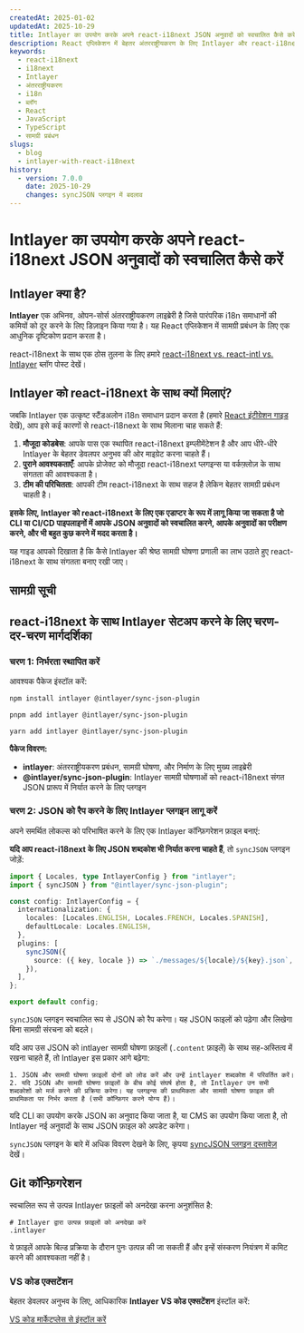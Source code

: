 ```yaml
---
createdAt: 2025-01-02
updatedAt: 2025-10-29
title: Intlayer का उपयोग करके अपने react-i18next JSON अनुवादों को स्वचालित कैसे करें
description: React एप्लिकेशन में बेहतर अंतरराष्ट्रीयकरण के लिए Intlayer और react-i18next के साथ अपने JSON अनुवादों को स्वचालित करें।
keywords:
  - react-i18next
  - i18next
  - Intlayer
  - अंतरराष्ट्रीयकरण
  - i18n
  - ब्लॉग
  - React
  - JavaScript
  - TypeScript
  - सामग्री प्रबंधन
slugs:
  - blog
  - intlayer-with-react-i18next
history:
  - version: 7.0.0
    date: 2025-10-29
    changes: syncJSON प्लगइन में बदलाव
---
```


# Intlayer का उपयोग करके अपने react-i18next JSON अनुवादों को स्वचालित कैसे करें

## Intlayer क्या है?

**Intlayer** एक अभिनव, ओपन-सोर्स अंतरराष्ट्रीयकरण लाइब्रेरी है जिसे पारंपरिक i18n समाधानों की कमियों को दूर करने के लिए डिज़ाइन किया गया है। यह React एप्लिकेशन में सामग्री प्रबंधन के लिए एक आधुनिक दृष्टिकोण प्रदान करता है।

react-i18next के साथ एक ठोस तुलना के लिए हमारे [react-i18next vs. react-intl vs. Intlayer](https://github.com/aymericzip/intlayer/blob/main/docs/blog/hi/react-i18next_vs_react-intl_vs_intlayer.md) ब्लॉग पोस्ट देखें।

## Intlayer को react-i18next के साथ क्यों मिलाएं?

जबकि Intlayer एक उत्कृष्ट स्टैंडअलोन i18n समाधान प्रदान करता है (हमारे [React इंटीग्रेशन गाइड](https://github.com/aymericzip/intlayer/blob/main/docs/docs/hi/intlayer_with_vite+react.md) देखें), आप इसे कई कारणों से react-i18next के साथ मिलाना चाह सकते हैं:

1. **मौजूदा कोडबेस**: आपके पास एक स्थापित react-i18next इम्प्लीमेंटेशन है और आप धीरे-धीरे Intlayer के बेहतर डेवलपर अनुभव की ओर माइग्रेट करना चाहते हैं।
2. **पुराने आवश्यकताएँ**: आपके प्रोजेक्ट को मौजूदा react-i18next प्लगइन्स या वर्कफ़्लोज़ के साथ संगतता की आवश्यकता है।
3. **टीम की परिचितता**: आपकी टीम react-i18next के साथ सहज है लेकिन बेहतर सामग्री प्रबंधन चाहती है।

**इसके लिए, Intlayer को react-i18next के लिए एक एडाप्टर के रूप में लागू किया जा सकता है जो CLI या CI/CD पाइपलाइनों में आपके JSON अनुवादों को स्वचालित करने, आपके अनुवादों का परीक्षण करने, और भी बहुत कुछ करने में मदद करता है।**

यह गाइड आपको दिखाता है कि कैसे Intlayer की श्रेष्ठ सामग्री घोषणा प्रणाली का लाभ उठाते हुए react-i18next के साथ संगतता बनाए रखी जाए।

## सामग्री सूची

<TOC/>

## react-i18next के साथ Intlayer सेटअप करने के लिए चरण-दर-चरण मार्गदर्शिका

### चरण 1: निर्भरता स्थापित करें

आवश्यक पैकेज इंस्टॉल करें:

```bash packageManager="npm"
npm install intlayer @intlayer/sync-json-plugin
```

```bash packageManager="pnpm"
pnpm add intlayer @intlayer/sync-json-plugin
```

```bash packageManager="yarn"
yarn add intlayer @intlayer/sync-json-plugin
```

**पैकेज विवरण:**

- **intlayer**: अंतरराष्ट्रीयकरण प्रबंधन, सामग्री घोषणा, और निर्माण के लिए मुख्य लाइब्रेरी
- **@intlayer/sync-json-plugin**: Intlayer सामग्री घोषणाओं को react-i18next संगत JSON प्रारूप में निर्यात करने के लिए प्लगइन

### चरण 2: JSON को रैप करने के लिए Intlayer प्लगइन लागू करें

अपने समर्थित लोकल्स को परिभाषित करने के लिए एक Intlayer कॉन्फ़िगरेशन फ़ाइल बनाएं:

**यदि आप react-i18next के लिए JSON शब्दकोश भी निर्यात करना चाहते हैं**, तो `syncJSON` प्लगइन जोड़ें:

```typescript fileName="intlayer.config.ts"
import { Locales, type IntlayerConfig } from "intlayer";
import { syncJSON } from "@intlayer/sync-json-plugin";

const config: IntlayerConfig = {
  internationalization: {
    locales: [Locales.ENGLISH, Locales.FRENCH, Locales.SPANISH],
    defaultLocale: Locales.ENGLISH,
  },
  plugins: [
    syncJSON({
      source: ({ key, locale }) => `./messages/${locale}/${key}.json`,
    }),
  ],
};

export default config;
```

`syncJSON` प्लगइन स्वचालित रूप से JSON को रैप करेगा। यह JSON फाइलों को पढ़ेगा और लिखेगा बिना सामग्री संरचना को बदले।

यदि आप उस JSON को intlayer सामग्री घोषणा फ़ाइलों (`.content` फ़ाइलें) के साथ सह-अस्तित्व में रखना चाहते हैं, तो Intlayer इस प्रकार आगे बढ़ेगा:

    1. JSON और सामग्री घोषणा फ़ाइलों दोनों को लोड करें और उन्हें intlayer शब्दकोश में परिवर्तित करें।
    2. यदि JSON और सामग्री घोषणा फ़ाइलों के बीच कोई संघर्ष होता है, तो Intlayer उन सभी शब्दकोशों को मर्ज करने की प्रक्रिया करेगा। यह प्लगइन्स की प्राथमिकता और सामग्री घोषणा फ़ाइल की प्राथमिकता पर निर्भर करता है (सभी कॉन्फ़िगर करने योग्य हैं)।

यदि CLI का उपयोग करके JSON का अनुवाद किया जाता है, या CMS का उपयोग किया जाता है, तो Intlayer नई अनुवादों के साथ JSON फ़ाइल को अपडेट करेगा।

`syncJSON` प्लगइन के बारे में अधिक विवरण देखने के लिए, कृपया [syncJSON प्लगइन दस्तावेज़](https://github.com/aymericzip/intlayer/blob/main/docs/docs/hi/plugins/sync-json.md) देखें।

## Git कॉन्फ़िगरेशन

स्वचालित रूप से उत्पन्न Intlayer फ़ाइलों को अनदेखा करना अनुशंसित है:

```plaintext fileName=".gitignore"
# Intlayer द्वारा उत्पन्न फ़ाइलों को अनदेखा करें
.intlayer
```

ये फ़ाइलें आपके बिल्ड प्रक्रिया के दौरान पुनः उत्पन्न की जा सकती हैं और इन्हें संस्करण नियंत्रण में कमिट करने की आवश्यकता नहीं है।

### VS कोड एक्सटेंशन

बेहतर डेवलपर अनुभव के लिए, आधिकारिक **Intlayer VS कोड एक्सटेंशन** इंस्टॉल करें:

[VS कोड मार्केटप्लेस से इंस्टॉल करें](https://marketplace.visualstudio.com/items?itemName=intlayer.intlayer-vs-code-extension)
